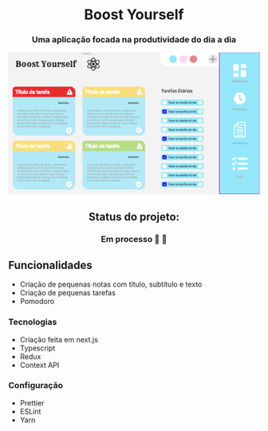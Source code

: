 

<center>
    <h1>Boost Yourself</h1>
    <h3>Uma aplicação focada na produtividade do dia a dia</h3>
    <img src="./github/home.png" alt="imagem da página principal">
</center>

<center>
    <h2><bold>Status do projeto:</bold></h2>
    <h3>Em processo 🚧 🚧 </h3>
</center>

<h2><bold>Funcionalidades</bold></h2>

- Criação de pequenas notas com título, subtítulo e texto
- Criação de pequenas tarefas
- Pomodoro

<h3>Tecnologias</h3>

- Criação feita em next.js
- Typescript
- Redux
- Context API

<h3>Configuração</h3>

- Prettier
- ESLint
- Yarn

